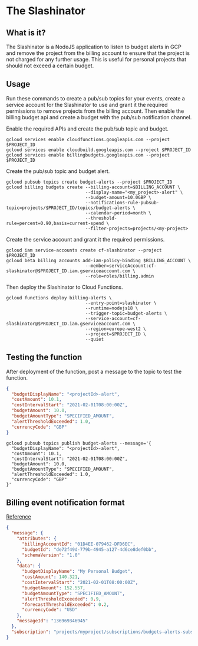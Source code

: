 # The Slashinator

## What is it?

The Slashinator is a NodeJS application to listen to budget alerts in GCP and remove the project from the billing
account to ensure that the project is not charged for any further usage. This is useful for personal projects that
should not exceed a certain budget.

## Usage

Run these commands to create a pub/sub topics for your events, create a service account for the Slashinator to use
and grant it the required permissions to remove projects from the billing account. Then enable the billing budget api
and create a budget with the pub/sub notification channel.

Enable the required APIs and create the pub/sub topic and budget.

```shell
gcloud services enable cloudfunctions.googleapis.com --project $PROJECT_ID
gcloud services enable cloudbuild.googleapis.com --project $PROJECT_ID
gcloud services enable billingbudgets.googleapis.com --project $PROJECT_ID
```

Create the pub/sub topic and budget alert.

```shell
gcloud pubsub topics create budget-alerts --project $PROJECT_ID
gcloud billing budgets create --billing-account=$BILLING_ACCOUNT \
                              --display-name="<my_project>-alert" \
                              --budget-amount=10.0GBP \
                              --notifications-rule-pubsub-topic=projects/$PROJECT_ID/topics/budget-alerts \
                              --calendar-period=month \
                              --threshold-rule=percent=0.90,basis=current-spend \
                              --filter-projects=projects/<my-project>
```

Create the service account and grant it the required permissions.

```shell
gcloud iam service-accounts create cf-slashinator --project $PROJECT_ID
gcloud beta billing accounts add-iam-policy-binding $BILLING_ACCOUNT \
                              --member=serviceAccount:cf-slashinator@$PROJECT_ID.iam.gserviceaccount.com \
                              --role=roles/billing.admin
```

Then deploy the Slashinator to Cloud Functions.

```shell
gcloud functions deploy billing-alerts \
                              --entry-point=slashinator \
                              --runtime=nodejs18 \
                              --trigger-topic=budget-alerts \
                              --service-account=cf-slashinator@$PROJECT_ID.iam.gserviceaccount.com \
                              --region=europe-west2 \
                              --project=$PROJECT_ID \
                              --quiet
```

## Testing the function

After deployment of the function, post a message to the topic to test the function.

```json
{
  "budgetDisplayName": "<projectId>-alert",
  "costAmount": 10.1,
  "costIntervalStart": "2021-02-01T08:00:00Z",
  "budgetAmount": 10.0,
  "budgetAmountType": "SPECIFIED_AMOUNT",
  "alertThresholdExceeded": 1.0,
  "currencyCode": "GBP"
}
```

```shell
gcloud pubsub topics publish budget-alerts --message='{
  "budgetDisplayName": "<projectId>-alert",
  "costAmount": 10.1,
  "costIntervalStart": "2021-02-01T08:00:00Z",
  "budgetAmount": 10.0,
  "budgetAmountType": "SPECIFIED_AMOUNT",
  "alertThresholdExceeded": 1.0,
  "currencyCode": "GBP"
}'
```

## Billing event notification format

[Reference](https://cloud.google.com/billing/docs/how-to/budgets-programmatic-notifications#notification_format)

```json
{
  "message": {
    "attributes": {
      "billingAccountId": "01D4EE-079462-DFD6EC",
      "budgetId": "de72f49d-779b-4945-a127-4d6ce8def0bb",
      "schemaVersion": "1.0"
    },
    "data": {
      "budgetDisplayName": "My Personal Budget",
      "costAmount": 140.321,
      "costIntervalStart": "2021-02-01T08:00:00Z",
      "budgetAmount": 152.557,
      "budgetAmountType": "SPECIFIED_AMOUNT",
      "alertThresholdExceeded": 0.9,
      "forecastThresholdExceeded": 0.2,
      "currencyCode": "USD"
    },
    "messageId": "136969346945"
  },
  "subscription": "projects/myproject/subscriptions/budgets-alerts-subscription"
}
```
